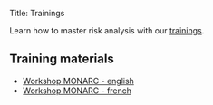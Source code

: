 Title: Trainings

Learn how to master risk analysis with our
[trainings](https://www.eventbrite.com/o/cases-13225622809).

## Training materials

* [Workshop MONARC - english](/assets/files/monarc-training/en/Formation_V2-MONARC_En.pdf)
* [Workshop MONARC - french](/assets/files/monarc-training/fr/Formation_V2-MONARC_Fr.pdf)
